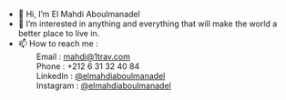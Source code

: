 - 👋 Hi, I’m El Mahdi Aboulmanadel
- 👀 I’m interested in anything and everything that will make the world a better place to live in.
- 📫 How to reach me :<br>
&nbsp; &nbsp; &nbsp; &nbsp; Email : mahdi@1trav.com <br>
&nbsp; &nbsp; &nbsp; &nbsp; Phone : +212 6 31 32 40 84 <br>
&nbsp; &nbsp; &nbsp; &nbsp; LinkedIn : <a href='https://linkedin.com/in/elmahdiaboulmanadel'>@elmahdiaboulmanadel</a><br>
&nbsp; &nbsp; &nbsp; &nbsp; Instagram : <a href='https://instagram.com/elmahdiaboulmanadel'>@elmahdiaboulmanadel</a><br>
